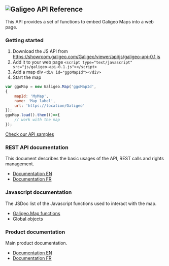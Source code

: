 
## ![Galigeo](https://showroom.galigeo.com/Galigeo/viewer/ui/img/logogaligeo.png) API Reference


This API provides a set of functions to embed Galigeo Maps into a web page.

### Getting started

1. Download the JS API from https://showroom.galigeo.com/Galigeo/viewer/api/js/galigeo-api-0.1.js
2. Add it to your web page `<script type="text/javascript" src="js/galigeo-api-0.1.js"></script>`
3. Add a map div  `<div id="ggoMapId"></div>`
4. Start the map 

```javascript
var ggoMap = new Galigeo.Map('ggoMapId',
{
    mapId: 'MyMap',
    name: 'Map label',
    url: 'https://location/Galigeo'
});
ggoMap.load().then(()=>{
    // work with the map
});
```

[Check our API samples](https://api.galigeo.com/showcase)


### REST API documentation

This document describes the basic usages of the API, REST calls and rights management.

* [Documentation EN](../Galigeo_OpenMap_REST-API_en.pdf)
* [Documentation FR](../Galigeo_OpenMap_REST-API_fr.pdf)

### Javascript documentation

The JSDoc list of the Javascript functions used to interact with the map.

* [Galigeo.Map functions](Galigeo.Map.html)
* [Global objects](global.html)

### Product documentation

Main product documentation.

* [Documentation EN](https://doc.galigeo.com/G21_0/GGO/USER_GUIDE/en)
* [Documentation FR](https://doc.galigeo.com/G21_0/GGO/USER_GUIDE/fr)
